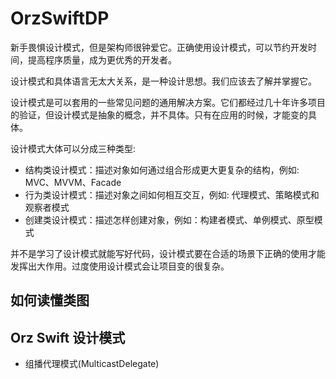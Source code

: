 # OrzSwiftDP

新手畏惧设计模式，但是架构师很钟爱它。正确使用设计模式，可以节约开发时间，提高程序质量，成为更优秀的开发者。

设计模式和具体语言无太大关系，是一种设计思想。我们应该去了解并掌握它。

设计模式是可以套用的一些常见问题的通用解决方案。它们都经过几十年许多项目的验证，但设计模式是抽象的概念，并不具体。只有在应用的时候，才能变的具体。

设计模式大体可以分成三种类型: 

- 结构类设计模式：描述对象如何通过组合形成更大更复杂的结构，例如: MVC、MVVM、Facade
- 行为类设计模式：描述对象之间如何相互交互，例如: 代理模式、策略模式和观察者模式
- 创建类设计模式：描述怎样创建对象，例如：构建者模式、单例模式、原型模式

并不是学习了设计模式就能写好代码，设计模式要在合适的场景下正确的使用才能发挥出大作用。过度使用设计模式会让项目变的很复杂。

## 如何读懂类图



## Orz Swift 设计模式

- 组播代理模式(MulticastDelegate)
